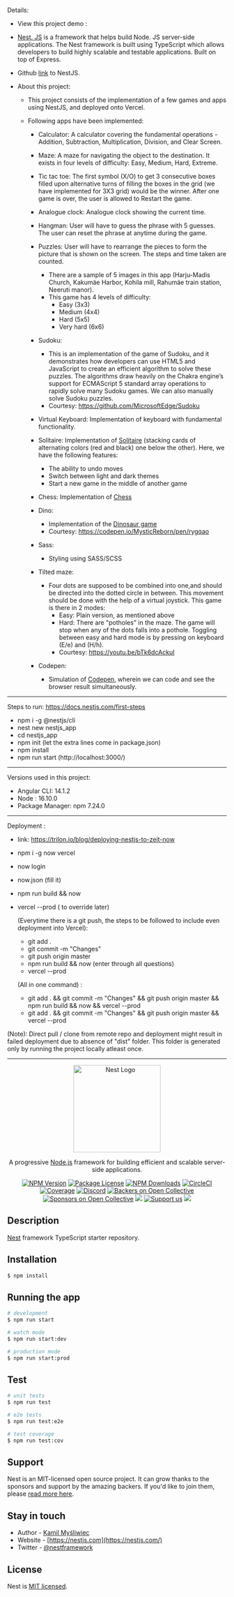 Details:

- View this project demo :

- <a href="https://nestjs.com/">Nest. JS</a> is a framework that helps build Node. JS server-side applications. The Nest framework is built using TypeScript which allows developers to build highly scalable and testable applications. Built on top of Express.
- Github <a href="https://github.com/nestjs/nest">link</a> to NestJS.
- About this project:

  - This project consists of the implementation of a few games and apps using NestJS, and deployed onto Vercel.

  - Following apps have been implemented:

    - Calculator: A calculator covering the fundamental operations - Addition, Subtraction, Multiplication, Division, and Clear Screen.

    - Maze: A maze for navigating the object to the destination. It exists in four levels of difficulty: Easy, Medium, Hard, Extreme.

    - Tic tac toe: The first symbol (X/O) to get 3 consecutive boxes filled upon alternative turns of filling the boxes in the grid (we have implemented for 3X3 grid) would be the winner. After one game is over, the user is allowed to Restart the game.

    - Analogue clock: Analogue clock showing the current time.

    - Hangman: User will have to guess the phrase with 5 guesses. The user can reset the phrase at anytime during the game.

    - Puzzles: User will have to rearrange the pieces to form the picture that is shown on the screen. The steps and time taken are counted.

      - There are a sample of 5 images in this app (Harju-Madis Church, Kakumäe Harbor, Kohila mill, Rahumäe train station, Neeruti manor).
      - This game has 4 levels of difficulty:
        - Easy (3x3)
        - Medium (4x4)
        - Hard (5x5)
        - Very hard (6x6)

    - Sudoku:

      - This is an implementation of the game of Sudoku, and it demonstrates how developers can use HTML5 and JavaScript to create an efficient algorithm to solve these puzzles. The algorithms draw heavily on the Chakra engine’s support for ECMAScript 5 standard array operations to rapidly solve many Sudoku games. We can also manually solve Sudoku puzzles.
      - Courtesy: https://github.com/MicrosoftEdge/Sudoku

    - Virtual Keyboard: Implementation of keyboard with fundamental functionality.

    - Solitaire: Implementation of <a href="https://en.wikipedia.org/wiki/Patience_(game)">Solitaire</a> (stacking cards of alternating colors (red and black) one below the other). Here, we have the following features:

      - The ability to undo moves
      - Switch between light and dark themes
      - Start a new game in the middle of another game

    - Chess: Implementation of <a href="https://en.wikipedia.org/wiki/Chess">Chess</a>

    - Dino:

      - Implementation of the <a href="https://en.wikipedia.org/wiki/Dinosaur_Game">Dinosaur game</a>
      - Courtesy: https://codepen.io/MysticReborn/pen/rygqao

    - Sass:

      - Styling using SASS/SCSS

    - Tilted maze:

      - Four dots are supposed to be combined into one,and should be directed into the dotted circle in between. This movement should be done with the help of a virtual joystick. This game is there in 2 modes:
        - Easy: Plain version, as mentioned above
        - Hard: There are "potholes" in the maze. The game will stop when any of the dots falls into a pothole. Toggling between easy and hard mode is by pressing on keyboard (E/e) and (H/h).
        - Courtesy: https://youtu.be/bTk6dcAckuI

    - Codepen:
      - Simulation of <a href="https://codepen.io/">Codepen</a>, wherein we can code and see the browser result simultaneously.

---

Steps to run:
https://docs.nestjs.com/first-steps

- npm i -g @nestjs/cli
- nest new nestjs_app
- cd nestjs_app
- npm init (let the extra lines come in package.json)
- npm install
- npm run start (http://localhost:3000/)

---

Versions used in this project:

- Angular CLI: 14.1.2
- Node : 16.10.0
- Package Manager: npm 7.24.0

---

Deployment :

- link: https://trilon.io/blog/deploying-nestjs-to-zeit-now
- npm i -g now vercel
- now login
- now.json (fill it)
- npm run build && now
- vercel --prod ( to override later)

  (Everytime there is a git push, the steps to be followed to include even deployment into Vercel):

  - git add .
  - git commit -m "Changes"
  - git push origin master
  - npm run build && now (enter through all questions)
  - vercel --prod

  (All in one command) :

  - git add . && git commit -m "Changes" && git push origin master && npm run build && now && vercel --prod
  - git add . && git commit -m "Changes" && git push origin master && vercel --prod

(Note):
Direct pull / clone from remote repo and deployment might result in failed deployment due to absence of "dist" folder. This folder is generated only by running the project locally atleast once.

---

<p align="center">
  <a href="http://nestjs.com/" target="blank"><img src="https://nestjs.com/img/logo-small.svg" width="200" alt="Nest Logo" /></a>
</p>

[circleci-image]: https://img.shields.io/circleci/build/github/nestjs/nest/master?token=abc123def456
[circleci-url]: https://circleci.com/gh/nestjs/nest

  <p align="center">A progressive <a href="http://nodejs.org" target="_blank">Node.js</a> framework for building efficient and scalable server-side applications.</p>
    <p align="center">
<a href="https://www.npmjs.com/~nestjscore" target="_blank"><img src="https://img.shields.io/npm/v/@nestjs/core.svg" alt="NPM Version" /></a>
<a href="https://www.npmjs.com/~nestjscore" target="_blank"><img src="https://img.shields.io/npm/l/@nestjs/core.svg" alt="Package License" /></a>
<a href="https://www.npmjs.com/~nestjscore" target="_blank"><img src="https://img.shields.io/npm/dm/@nestjs/common.svg" alt="NPM Downloads" /></a>
<a href="https://circleci.com/gh/nestjs/nest" target="_blank"><img src="https://img.shields.io/circleci/build/github/nestjs/nest/master" alt="CircleCI" /></a>
<a href="https://coveralls.io/github/nestjs/nest?branch=master" target="_blank"><img src="https://coveralls.io/repos/github/nestjs/nest/badge.svg?branch=master#9" alt="Coverage" /></a>
<a href="https://discord.gg/G7Qnnhy" target="_blank"><img src="https://img.shields.io/badge/discord-online-brightgreen.svg" alt="Discord"/></a>
<a href="https://opencollective.com/nest#backer" target="_blank"><img src="https://opencollective.com/nest/backers/badge.svg" alt="Backers on Open Collective" /></a>
<a href="https://opencollective.com/nest#sponsor" target="_blank"><img src="https://opencollective.com/nest/sponsors/badge.svg" alt="Sponsors on Open Collective" /></a>
  <a href="https://paypal.me/kamilmysliwiec" target="_blank"><img src="https://img.shields.io/badge/Donate-PayPal-ff3f59.svg"/></a>
    <a href="https://opencollective.com/nest#sponsor"  target="_blank"><img src="https://img.shields.io/badge/Support%20us-Open%20Collective-41B883.svg" alt="Support us"></a>
  <a href="https://twitter.com/nestframework" target="_blank"><img src="https://img.shields.io/twitter/follow/nestframework.svg?style=social&label=Follow"></a>
</p>
  <!--[![Backers on Open Collective](https://opencollective.com/nest/backers/badge.svg)](https://opencollective.com/nest#backer)
  [![Sponsors on Open Collective](https://opencollective.com/nest/sponsors/badge.svg)](https://opencollective.com/nest#sponsor)-->

## Description

[Nest](https://github.com/nestjs/nest) framework TypeScript starter repository.

## Installation

```bash
$ npm install
```

## Running the app

```bash
# development
$ npm run start

# watch mode
$ npm run start:dev

# production mode
$ npm run start:prod
```

## Test

```bash
# unit tests
$ npm run test

# e2e tests
$ npm run test:e2e

# test coverage
$ npm run test:cov
```

## Support

Nest is an MIT-licensed open source project. It can grow thanks to the sponsors and support by the amazing backers. If you'd like to join them, please [read more here](https://docs.nestjs.com/support).

## Stay in touch

- Author - [Kamil Myśliwiec](https://kamilmysliwiec.com)
- Website - [https://nestjs.com](https://nestjs.com/)
- Twitter - [@nestframework](https://twitter.com/nestframework)

## License

Nest is [MIT licensed](LICENSE).
